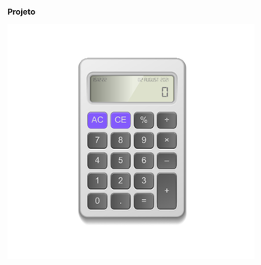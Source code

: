 ### Projeto
![Calculadora](https://github.com/ngustavo80/javascript-calculator/blob/main/Screenshot.png)
